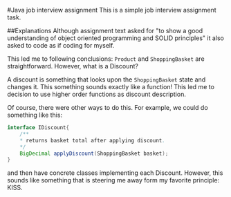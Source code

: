 #Java job interview assignment
This is a simple job interview assignment task.

##Explanations
Although assignment text asked for "to show a good understanding of 
object oriented programming and SOLID principles" it also asked to code as if coding for myself.

This led me to following conclusions:
```Product``` and ```ShoppingBasket``` are straightforward. However, what is a Discount?

A discount is something that looks upon the ```ShoppingBasket``` state and changes it. This
something sounds exactly like a function! This led me to decision to use higher order functions
as discount description.

Of course, there were other ways to do this. For example, we could do something like this:
```java
interface IDiscount{
    /**
    * returns basket total after applying discount. 
    */
    BigDecimal applyDiscount(ShoppingBasket basket);
}
```
and then have concrete classes implementing each Discount. However, this sounds like something 
that is steering me away form my favorite principle: KISS.